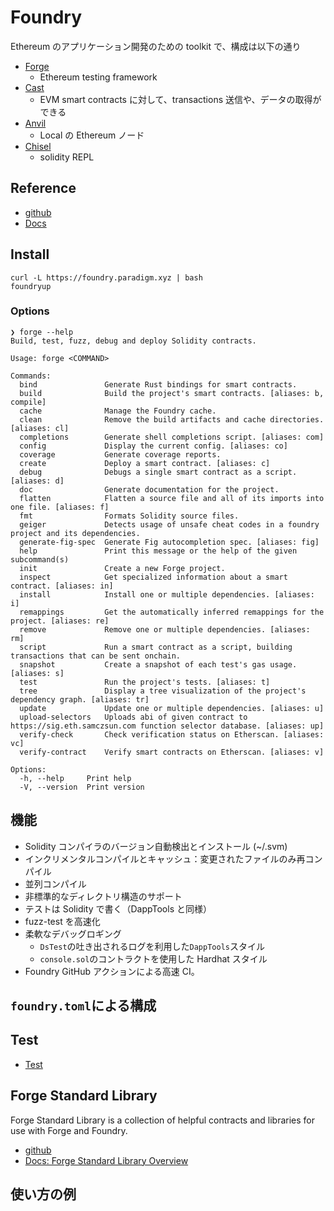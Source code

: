 # Foundry

Ethereum のアプリケーション開発のための toolkit で、構成は以下の通り

- [Forge](https://github.com/foundry-rs/foundry/tree/master/forge)
  - Ethereum testing framework
- [Cast](https://github.com/foundry-rs/foundry/tree/master/cast)
  - EVM smart contracts に対して、transactions 送信や、データの取得ができる
- [Anvil](https://github.com/foundry-rs/foundry/tree/master/anvil)
  - Local の Ethereum ノード
- [Chisel](https://github.com/foundry-rs/foundry/tree/master/chisel)
  - solidity REPL

## Reference

- [github](https://github.com/foundry-rs/foundry)
- [Docs](https://book.getfoundry.sh/)

## Install

```
curl -L https://foundry.paradigm.xyz | bash
foundryup
```

### Options

```
❯ forge --help
Build, test, fuzz, debug and deploy Solidity contracts.

Usage: forge <COMMAND>

Commands:
  bind               Generate Rust bindings for smart contracts.
  build              Build the project's smart contracts. [aliases: b, compile]
  cache              Manage the Foundry cache.
  clean              Remove the build artifacts and cache directories. [aliases: cl]
  completions        Generate shell completions script. [aliases: com]
  config             Display the current config. [aliases: co]
  coverage           Generate coverage reports.
  create             Deploy a smart contract. [aliases: c]
  debug              Debugs a single smart contract as a script. [aliases: d]
  doc                Generate documentation for the project.
  flatten            Flatten a source file and all of its imports into one file. [aliases: f]
  fmt                Formats Solidity source files.
  geiger             Detects usage of unsafe cheat codes in a foundry project and its dependencies.
  generate-fig-spec  Generate Fig autocompletion spec. [aliases: fig]
  help               Print this message or the help of the given subcommand(s)
  init               Create a new Forge project.
  inspect            Get specialized information about a smart contract. [aliases: in]
  install            Install one or multiple dependencies. [aliases: i]
  remappings         Get the automatically inferred remappings for the project. [aliases: re]
  remove             Remove one or multiple dependencies. [aliases: rm]
  script             Run a smart contract as a script, building transactions that can be sent onchain.
  snapshot           Create a snapshot of each test's gas usage. [aliases: s]
  test               Run the project's tests. [aliases: t]
  tree               Display a tree visualization of the project's dependency graph. [aliases: tr]
  update             Update one or multiple dependencies. [aliases: u]
  upload-selectors   Uploads abi of given contract to https://sig.eth.samczsun.com function selector database. [aliases: up]
  verify-check       Check verification status on Etherscan. [aliases: vc]
  verify-contract    Verify smart contracts on Etherscan. [aliases: v]

Options:
  -h, --help     Print help
  -V, --version  Print version
```

## 機能

- Solidity コンパイラのバージョン自動検出とインストール (~/.svm)
- インクリメンタルコンパイルとキャッシュ：変更されたファイルのみ再コンパイル
- 並列コンパイル
- 非標準的なディレクトリ構造のサポート
- テストは Solidity で書く（DappTools と同様）
- fuzz-test を高速化
- 柔軟なデバッグロギング
  - `DsTest`の吐き出されるログを利用した`DappTools`スタイル
  - `console.sol`のコントラクトを使用した Hardhat スタイル
- Foundry GitHub アクションによる高速 CI。

## `foundry.toml`による構成

## Test

- [Test](https://book.getfoundry.sh/forge/tests)

## Forge Standard Library

Forge Standard Library is a collection of helpful contracts and libraries for use with Forge and Foundry.

- [github](https://github.com/foundry-rs/forge-std)
- [Docs: Forge Standard Library Overview](https://book.getfoundry.sh/forge/forge-std)

## 使い方の例
